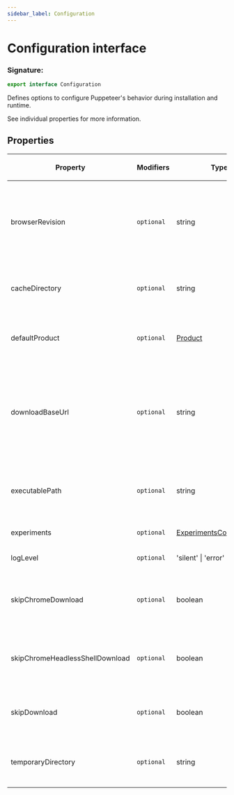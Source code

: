 ```yaml
---
sidebar_label: Configuration
---
```


# Configuration interface

### Signature:

```typescript
export interface Configuration
```

Defines options to configure Puppeteer's behavior during installation and runtime.

See individual properties for more information.

## Properties

<table><thead><tr><th>

Property

</th><th>

Modifiers

</th><th>

Type

</th><th>

Description

</th><th>

Default

</th></tr></thead>
<tbody><tr><td>

<span id="browserrevision">browserRevision</span>

</td><td>

`optional`

</td><td>

string

</td><td>

Specifies a certain version of the browser you'd like Puppeteer to use.

Can be overridden by `PUPPETEER_BROWSER_REVISION`.

See [puppeteer.launch](./puppeteer.puppeteernode.launch.md) on how executable path is inferred.

</td><td>

The pinned browser version supported by the current Puppeteer version.

</td></tr>
<tr><td>

<span id="cachedirectory">cacheDirectory</span>

</td><td>

`optional`

</td><td>

string

</td><td>

Defines the directory to be used by Puppeteer for caching.

Can be overridden by `PUPPETEER_CACHE_DIR`.

</td><td>

`path.join(os.homedir(), '.cache', 'puppeteer')`

</td></tr>
<tr><td>

<span id="defaultproduct">defaultProduct</span>

</td><td>

`optional`

</td><td>

[Product](./puppeteer.product.md)

</td><td>

Specifies which browser you'd like Puppeteer to use.

Can be overridden by `PUPPETEER_PRODUCT`.

</td><td>

`chrome`

</td></tr>
<tr><td>

<span id="downloadbaseurl">downloadBaseUrl</span>

</td><td>

`optional`

</td><td>

string

</td><td>

Specifies the URL prefix that is used to download the browser.

Can be overridden by `PUPPETEER_DOWNLOAD_BASE_URL`.

**Remarks:**

This must include the protocol and may even need a path prefix.

</td><td>

Either https://storage.googleapis.com/chrome-for-testing-public or https://archive.mozilla.org/pub/firefox/nightly/latest-mozilla-central, depending on the product.

</td></tr>
<tr><td>

<span id="executablepath">executablePath</span>

</td><td>

`optional`

</td><td>

string

</td><td>

Specifies an executable path to be used in [puppeteer.launch](./puppeteer.puppeteernode.launch.md).

Can be overridden by `PUPPETEER_EXECUTABLE_PATH`.

</td><td>

**Auto-computed.**

</td></tr>
<tr><td>

<span id="experiments">experiments</span>

</td><td>

`optional`

</td><td>

[ExperimentsConfiguration](./puppeteer.experimentsconfiguration.md)

</td><td>

Defines experimental options for Puppeteer.

</td><td>

</td></tr>
<tr><td>

<span id="loglevel">logLevel</span>

</td><td>

`optional`

</td><td>

'silent' \| 'error' \| 'warn'

</td><td>

Tells Puppeteer to log at the given level.

</td><td>

`warn`

</td></tr>
<tr><td>

<span id="skipchromedownload">skipChromeDownload</span>

</td><td>

`optional`

</td><td>

boolean

</td><td>

Tells Puppeteer to not Chrome download during installation.

Can be overridden by `PUPPETEER_SKIP_CHROME_DOWNLOAD`.

</td><td>

</td></tr>
<tr><td>

<span id="skipchromeheadlessshelldownload">skipChromeHeadlessShellDownload</span>

</td><td>

`optional`

</td><td>

boolean

</td><td>

Tells Puppeteer to not chrome-headless-shell download during installation.

Can be overridden by `PUPPETEER_SKIP_CHROME_HEADLESS_SHELL_DOWNLOAD`.

</td><td>

</td></tr>
<tr><td>

<span id="skipdownload">skipDownload</span>

</td><td>

`optional`

</td><td>

boolean

</td><td>

Tells Puppeteer to not download during installation.

Can be overridden by `PUPPETEER_SKIP_DOWNLOAD`.

</td><td>

</td></tr>
<tr><td>

<span id="temporarydirectory">temporaryDirectory</span>

</td><td>

`optional`

</td><td>

string

</td><td>

Defines the directory to be used by Puppeteer for creating temporary files.

Can be overridden by `PUPPETEER_TMP_DIR`.

</td><td>

`os.tmpdir()`

</td></tr>
</tbody></table>
